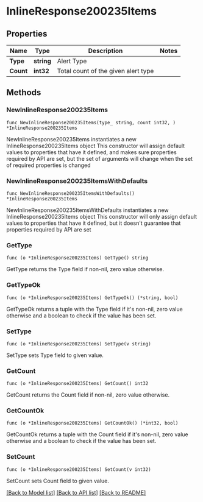 # InlineResponse200235Items

## Properties

Name | Type | Description | Notes
------------ | ------------- | ------------- | -------------
**Type** | **string** | Alert Type | 
**Count** | **int32** | Total count of the given alert type | 

## Methods

### NewInlineResponse200235Items

`func NewInlineResponse200235Items(type_ string, count int32, ) *InlineResponse200235Items`

NewInlineResponse200235Items instantiates a new InlineResponse200235Items object
This constructor will assign default values to properties that have it defined,
and makes sure properties required by API are set, but the set of arguments
will change when the set of required properties is changed

### NewInlineResponse200235ItemsWithDefaults

`func NewInlineResponse200235ItemsWithDefaults() *InlineResponse200235Items`

NewInlineResponse200235ItemsWithDefaults instantiates a new InlineResponse200235Items object
This constructor will only assign default values to properties that have it defined,
but it doesn't guarantee that properties required by API are set

### GetType

`func (o *InlineResponse200235Items) GetType() string`

GetType returns the Type field if non-nil, zero value otherwise.

### GetTypeOk

`func (o *InlineResponse200235Items) GetTypeOk() (*string, bool)`

GetTypeOk returns a tuple with the Type field if it's non-nil, zero value otherwise
and a boolean to check if the value has been set.

### SetType

`func (o *InlineResponse200235Items) SetType(v string)`

SetType sets Type field to given value.


### GetCount

`func (o *InlineResponse200235Items) GetCount() int32`

GetCount returns the Count field if non-nil, zero value otherwise.

### GetCountOk

`func (o *InlineResponse200235Items) GetCountOk() (*int32, bool)`

GetCountOk returns a tuple with the Count field if it's non-nil, zero value otherwise
and a boolean to check if the value has been set.

### SetCount

`func (o *InlineResponse200235Items) SetCount(v int32)`

SetCount sets Count field to given value.



[[Back to Model list]](../README.md#documentation-for-models) [[Back to API list]](../README.md#documentation-for-api-endpoints) [[Back to README]](../README.md)


